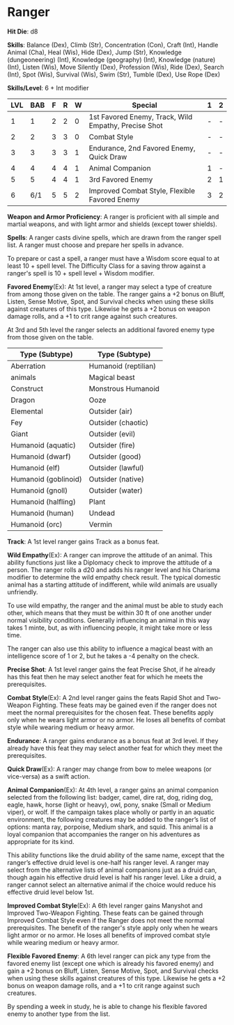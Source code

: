 # Ranger

**Hit Die**: d8

**Skills**: Balance (Dex), Climb (Str), Concentration (Con), Craft (Int), Handle Animal (Cha), Heal (Wis), Hide (Dex), Jump (Str), Knowledge (dungeoneering) (Int), Knowledge (geography) (Int), Knowledge (nature) (Int), Listen (Wis), Move Silently (Dex), Profession (Wis), Ride (Dex), Search (Int), Spot (Wis), Survival (Wis), Swim (Str), Tumble (Dex), Use Rope (Dex)

**Skills/Level**: 6 + Int modifier

LVL | BAB | F | R | W | Special | 1 | 2 
--- | --- | - | - | - | ------- | - | -
1   | 1   | 2 | 2 | 0 | 1st Favored Enemy, Track, Wild Empathy, Precise Shot | - | -  
2   | 2   | 3 | 3 | 0 | Combat Style | - | -  
3   | 3   | 3 | 3 | 1 | Endurance, 2nd Favored Enemy, Quick Draw | - | -
4   | 4   | 4 | 4 | 1 | Animal Companion | 1 | -
5   | 5   | 4 | 4 | 1 | 3rd Favored Enemy | 2 | 1
6   | 6/1 | 5 | 5 | 2 | Improved Combat Style, Flexible Favored Enemy | 3 | 2

**Weapon and Armor Proficiency**: A ranger is proficient with all simple and martial weapons, and with light armor and shields (except tower shields).

**Spells**: A ranger casts divine spells, which are drawn from the ranger spell list. A ranger must choose and prepare her spells in advance. 

To prepare or cast a spell, a ranger must have a Wisdom score equal to at least 10 + spell level. The Difficulty Class for a saving throw against a ranger's spell is 10 + spell level + Wisdom modifier. 

**Favored Enemy**(Ex): At 1st level, a ranger may select a type of creature from among those given on the table. The ranger gains a +2 bonus on Bluff, Listen, Sense Motive, Spot, and Survival checks when using these skills against creatures of this type. Likewise he gets a +2 bonus on weapon damage rolls, and a +1 to crit range against such creatures.

At 3rd and 5th level the ranger selects an additional favored enemy type from those given on the table. 

Type (Subtype) | Type (Subtype)
---------------|---------------
Aberration				|Humanoid (reptilian)
animals 				|Magical beast
Construct				|Monstrous Humanoid
Dragon					|Ooze
Elemental				|Outsider (air)
Fey						|Outsider (chaotic)
Giant					|Outsider (evil)
Humanoid (aquatic)		|Outsider (fire)
Humanoid (dwarf)		|Outsider (good)
Humanoid (elf)			|Outsider (lawful)
Humanoid (goblinoid)	|Outsider (native)
Humanoid (gnoll)		|Outsider (water)
Humanoid (halfling)		|Plant
Humanoid (human)		|Undead
Humanoid (orc)			|Vermin

**Track**: A 1st level ranger gains Track as a bonus feat.

**Wild Empathy**(Ex): A ranger can improve the attitude of an animal. This ability functions just like a Diplomacy check to improve the attitude of a person. The ranger rolls a d20 and adds his ranger level and his Charisma modifier to determine the wild empathy check result. The typical domestic animal has a starting attitude of indifferent, while wild animals are usually unfriendly.

To use wild empathy, the ranger and the animal must be able to study each other, which means that they must be within 30 ft of one another under normal visibility conditions. Generally influencing an animal in this way takes 1 minte, but, as with influencing people, it might take more or less time.

The ranger can also use this ability to influence a magical beast with an intelligence score of 1 or 2, but he takes a -4 penalty on the check.

**Precise Shot**: A 1st level ranger gains the feat Precise Shot, if he already has this feat then he may select another feat for which he meets the prerequisites.

**Combat Style**(Ex): A 2nd level ranger gains the feats Rapid Shot and Two-Weapon Fighting. These feats may be gained even if the ranger does not meet the normal prerequisites for the chosen feat. These benefits apply only when he wears light armor or no armor. He loses all benefits of combat style while wearing medium or heavy armor.

**Endurance**: A ranger gains endurance as a bonus feat at 3rd level. If they already have this feat they may select another feat for which they meet the prerequisites. 

**Quick Draw**(Ex): A ranger may change from bow to melee weapons (or vice-versa) as a swift action. 

**Animal Companion**(Ex): At 4th level, a ranger gains an animal companion selected from the following list: badger, camel, dire rat, dog, riding dog, eagle, hawk, horse (light or heavy), owl, pony, snake (Small or Medium viper), or wolf. If the campaign takes place wholly or partly in an aquatic environment, the following creatures may be added to the ranger’s list of options: manta ray, porpoise, Medium shark, and squid. This animal is a loyal companion that accompanies the ranger on his adventures as appropriate for its kind.

This ability functions like the druid ability of the same name, except that the ranger’s effective druid level is one-half his ranger level. A ranger may select from the alternative lists of animal companions just as a druid can, though again his effective druid level is half his ranger level. Like a druid, a ranger cannot select an alternative animal if the choice would reduce his effective druid level below 1st.

**Improved Combat Style**(Ex): A 6th level ranger gains Manyshot and Improved Two-Weapon Fighting. These feats can be gained through Improved Combat Style even if the Ranger does not meet the normal prerequisites. The benefit of the ranger's style apply only when he wears light armor or no armor. He loses all benefits of improved combat style while wearing medium or heavy armor.

**Flexible Favored Enemy**: A 6th level ranger can pick any type from the favored enemy list (except one which is already his favored enemy) and gain a +2 bonus on Bluff, Listen, Sense Motive, Spot, and Survival checks when using these skills against creatures of this type. Likewise he gets a +2 bonus on weapon damage rolls, and a +1 to crit range against such creatures.

By spending a week in study, he is able to change his flexible favored enemy to another type from the list.